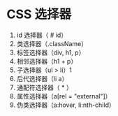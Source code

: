 # CSS 选择器

1. id 选择器（ # id）
2. 类选择器（.className）
3. 标签选择器（div, h1, p）
4. 相邻选择器（h1 + p）
5. 子选择器（ul > li）1
6. 后代选择器（li a）
7. 通配符选择器（ \* ）
8. 属性选择器（a[rel = "external"]）
9. 伪类选择器（a:hover, li:nth-child）

